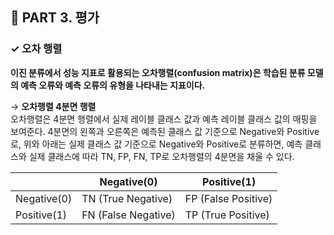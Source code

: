 <h2>📌 PART 3. 평가</h2>
<h3>✓ 오차 행렬</h3>

**이진 분류에서 성능 지표로 활용되는 오차행렬(confusion matrix)은 학습된 분류 모델의 예측 오류와 예측 오류의 유형을 나타내는 지표이다.**<br>

→ **오차행렬 4분면 행렬**<br>
오차행렬은 4분면 행렬에서 실제 레이블 클래스 값과 예측 레이블 클래스 값의 매핑을 보여준다. 4분면의 왼쪽과 오른쪽은 예측된 클래스 값 기준으로 Negative와 Positive로, 위와 아래는 실제 클래스 값 기준으로 Negative와 Positive로 분류하면, 예측 클래스와 실제 클래스에 따라 TN, FP, FN, TP로 오차행렬의 4분면을 채울 수 있다.

<table>
  <thead>
    <tr>
      <th style="text-align: center;"></th>
      <th style="text-align: center;">Negative(0)</th>
      <th style="text-align: center;">Positive(1)</th>
    </tr>
  </thead>
  <tbody>
    <tr>
      <td style="text-align: left;">Negative(0)</td>
      <td style="text-align: left;">TN (True Negative)</td>
      <td style="text-align: left;">FP (False Positive)</td>
    </tr>
    <tr>
      <td style="text-align: left;">Positive(1)</td>
      <td style="text-align: left;">FN (False Negative)</td>
      <td style="text-align: left;">TP (True Positive)</td>
    </tr>
  </tbody>
</table>

